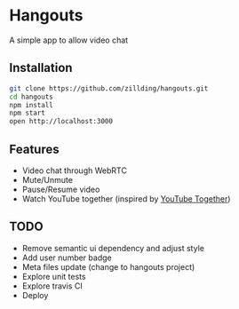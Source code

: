 # Hangouts

A simple app to allow video chat

## Installation

```bash
git clone https://github.com/zillding/hangouts.git
cd hangouts
npm install
npm start
open http://localhost:3000
```

## Features

+ Video chat through WebRTC
+ Mute/Unmute
+ Pause/Resume video
+ Watch YouTube together (inspired by [YouTube Together](https://github.com/zillding/yt-together))

## TODO

+ Remove semantic ui dependency and adjust style
+ Add user number badge
+ Meta files update (change to hangouts project)
+ Explore unit tests
+ Explore travis CI
+ Deploy
